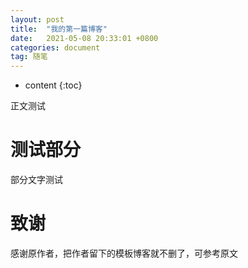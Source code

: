 ```yaml
---
layout: post
title:  "我的第一篇博客"
date:   2021-05-08 20:33:01 +0800
categories: document
tag: 随笔
---
```


* content
{:toc}


正文测试

# 测试部分
部分文字测试

# 致谢
感谢原作者，把作者留下的模板博客就不删了，可参考原文